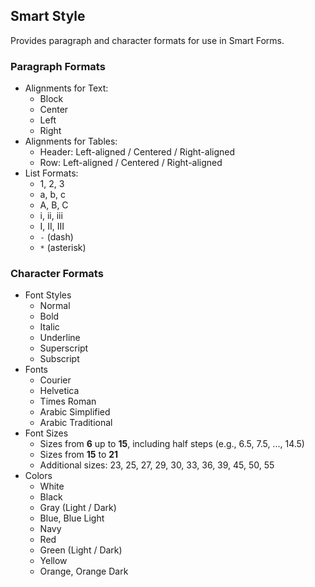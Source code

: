 ## Smart Style

Provides paragraph and character formats for use in Smart Forms.

### Paragraph Formats
- Alignments for Text:
  - Block
  - Center
  - Left
  - Right
- Alignments for Tables:
  - Header: Left-aligned / Centered / Right-aligned
  - Row: Left-aligned / Centered / Right-aligned
- List Formats:
  - 1, 2, 3
  - a, b, c
  - A, B, C
  - i, ii, iii
  - I, II, III
  - `-` (dash)  
  - `*` (asterisk)  

### Character Formats
- Font Styles
  - Normal  
  - Bold  
  - Italic  
  - Underline  
  - Superscript  
  - Subscript 
- Fonts
  - Courier
  - Helvetica
  - Times Roman
  - Arabic Simplified
  - Arabic Traditional
- Font Sizes
  - Sizes from **6** up to **15**, including half steps (e.g., 6.5, 7.5, ..., 14.5)
  - Sizes from **15** to **21**  
  - Additional sizes: 23, 25, 27, 29, 30, 33, 36, 39, 45, 50, 55 
- Colors
  - White  
  - Black  
  - Gray (Light / Dark)  
  - Blue, Blue Light  
  - Navy  
  - Red  
  - Green (Light / Dark)  
  - Yellow  
  - Orange, Orange Dark  
